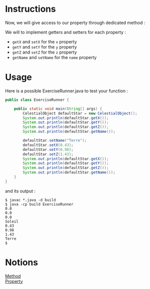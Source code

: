 # Instructions
 
Now, we will give access to our property through dedicated method : 

We will to implement getters and setters for each property : 
* `getX` and `setX` for the `x` property
* `getY` and `setY` for the `y` property
* `getZ` and `setZ` for the `z` property
* `getName` and `setName` for the `name` property

# Usage

Here is a possible ExerciseRunner.java to test your function :

```java
public class ExerciseRunner {

    public static void main(String[] args) {
        CelestialObject defaultStar = new CelestialObject();
        System.out.println(defaultStar.getX());
        System.out.println(defaultStar.getY());
        System.out.println(defaultStar.getZ());
        System.out.println(defaultStar.getName());

        defaultStar.setName("Terre");
        defaultStar.setX(0.43);
        defaultStar.setY(0.98);
        defaultStar.setZ(1.43);
        System.out.println(defaultStar.getX());
        System.out.println(defaultStar.getY());
        System.out.println(defaultStar.getZ());
        System.out.println(defaultStar.getName());
    }
}
```

and its output :

```shell
$ javac *.java -d build
$ java -cp build ExerciseRunner 
0.0
0.0
0.0
Soleil
0.43
0.98
1.43
Terre
$ 
```

# Notions

[Method](https://docs.oracle.com/javase/tutorial/java/javaOO/methods.html)  
[Property](https://docs.oracle.com/javase/tutorial/java/javaOO/variables.html)  